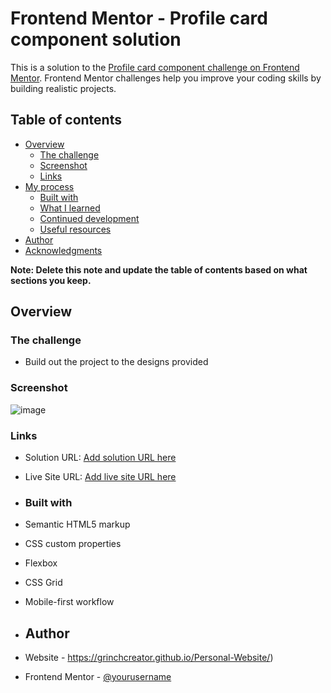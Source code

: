 # Frontend Mentor - Profile card component solution

This is a solution to the [Profile card component challenge on Frontend Mentor](https://www.frontendmentor.io/challenges/profile-card-component-cfArpWshJ). Frontend Mentor challenges help you improve your coding skills by building realistic projects.

## Table of contents

- [Overview](#overview)
  - [The challenge](#the-challenge)
  - [Screenshot](#screenshot)
  - [Links](#links)
- [My process](#my-process)
  - [Built with](#built-with)
  - [What I learned](#what-i-learned)
  - [Continued development](#continued-development)
  - [Useful resources](#useful-resources)
- [Author](#author)
- [Acknowledgments](#acknowledgments)

**Note: Delete this note and update the table of contents based on what sections you keep.**

## Overview

### The challenge

- Build out the project to the designs provided

### Screenshot

![image](https://github.com/user-attachments/assets/2b0e07bb-4408-47ff-b365-e04336e99ec1)

### Links

- Solution URL: [Add solution URL here](https://your-solution-url.com)
- Live Site URL: [Add live site URL here](https://your-live-site-url.com)

- ### Built with

- Semantic HTML5 markup
- CSS custom properties
- Flexbox
- CSS Grid
- Mobile-first workflow

- ## Author

- Website - https://grinchcreator.github.io/Personal-Website/)
- Frontend Mentor - [@yourusername](https://www.frontendmentor.io/profile/grinchcreator)
